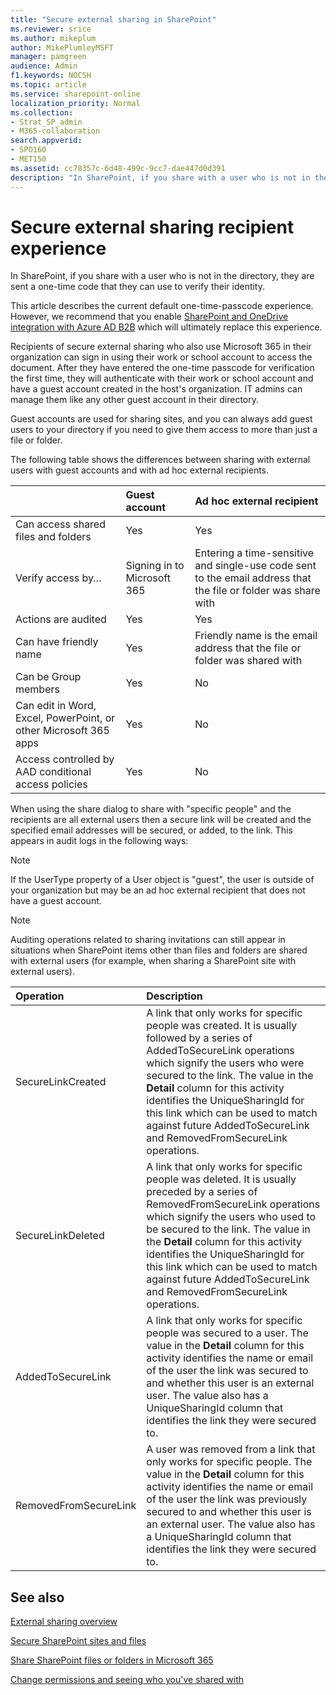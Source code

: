 ```yaml
---
title: "Secure external sharing in SharePoint"
ms.reviewer: srice
ms.author: mikeplum
author: MikePlumleyMSFT
manager: pamgreen
audience: Admin
f1.keywords: NOCSH
ms.topic: article
ms.service: sharepoint-online
localization_priority: Normal
ms.collection:  
- Strat_SP_admin
- M365-collaboration
search.appverid:
- SPO160
- MET150
ms.assetid: cc78357c-6d48-499c-9cc7-dae447d0d391
description: "In SharePoint, if you share with a user who is not in the directory, they are sent a one-time code that they can use to verify their identity."
---
```


# Secure external sharing recipient experience

In SharePoint, if you share with a user who is not in the directory, they are sent a one-time code that they can use to verify their identity.

This article describes the current default one-time-passcode experience. However, we recommend that you enable [SharePoint and OneDrive integration with Azure AD B2B](sharepoint-azureb2b-integration-preview.md) which will ultimately replace this experience.

Recipients of secure external sharing who also use Microsoft 365 in their organization can sign in using their work or school account to access the document. After they have entered the one-time passcode for verification the first time, they will authenticate with their work or school account and have a guest account created in the host's organization. IT admins can manage them like any other guest account in their directory.
 
Guest accounts are used for sharing sites, and you can always add guest users to your directory if you need to give them access to more than just a file or folder.
  
The following table shows the differences between sharing with external users with guest accounts and with ad hoc external recipients.
  
||**Guest account**|**Ad hoc external recipient**|
|:-----|:-----|:-----|
|Can access shared files and folders  <br/> |Yes  <br/> |Yes  <br/> |
|Verify access by…  <br/> |Signing in to Microsoft 365  <br/> |Entering a time-sensitive and single-use code sent to the email address that the file or folder was share with  <br/> |
|Actions are audited  <br/> |Yes  <br/> |Yes  <br/> |
|Can have friendly name  <br/> |Yes  <br/> |Friendly name is the email address that the file or folder was shared with  <br/> |
|Can be Group members  <br/> |Yes  <br/> |No  <br/> |
|Can edit in Word, Excel, PowerPoint, or other Microsoft 365 apps  <br/> |Yes  <br/> |No  <br/> |
|Access controlled by AAD conditional access policies  <br/> |Yes  <br/> |No  <br/> |
   
 When using the share dialog to share with "specific people" and the recipients are all external users then a secure link will be created and the specified email addresses will be secured, or added, to the link. This appears in audit logs in the following ways:
  
> [!NOTE]
> If the UserType property of a User object is "guest", the user is outside of your organization but may be an ad hoc external recipient that does not have a guest account.
  
> [!NOTE]
> Auditing operations related to sharing invitations can still appear in situations when SharePoint items other than files and folders are shared with external users (for example, when sharing a SharePoint site with external users).
  
|**Operation**|**Description**|
|:-----|:-----|
|SecureLinkCreated  <br/> |A link that only works for specific people was created. It is usually followed by a series of AddedToSecureLink operations which signify the users who were secured to the link. The value in the **Detail** column for this activity identifies the UniqueSharingId for this link which can be used to match against future AddedToSecureLink and RemovedFromSecureLink operations. <br/> |
|SecureLinkDeleted  <br/> |A link that only works for specific people was deleted. It is usually preceded by a series of RemovedFromSecureLink operations which signify the users who used to be secured to the link. The value in the **Detail** column for this activity identifies the UniqueSharingId for this link which can be used to match against future AddedToSecureLink and RemovedFromSecureLink operations. <br/> |
|AddedToSecureLink  <br/> |A link that only works for specific people was secured to a user. The value in the **Detail** column for this activity identifies the name or email of the user the link was secured to and whether this user is an external user. The value also has a UniqueSharingId column that identifies the link they were secured to.  <br/> |
|RemovedFromSecureLink  <br/> |A user was removed from a link that only works for specific people. The value in the **Detail** column for this activity identifies the name or email of the user the link was previously secured to and whether this user is an external user. The value also has a UniqueSharingId column that identifies the link they were secured to.  <br/> |

## See also

[External sharing overview](external-sharing-overview.md)

[Secure SharePoint sites and files](/office365/securitycompliance/secure-sharepoint-online-sites-and-files)

[Share SharePoint files or folders in Microsoft 365](https://support.office.com/article/1fe37332-0f9a-4719-970e-d2578da4941c)

[Change permissions and seeing who you've shared with](https://support.office.com/article/0a36470f-d7fe-40a0-bd74-0ac6c1e13323)